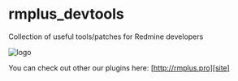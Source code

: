 rmplus_devtools
===============

Collection of useful tools/patches for Redmine developers

![logo](https://github.com/pineapple-thief/rmplus_devtools/raw/master/screenshots/logo.png)

[site]: http://rmplus.pro
You can check out other our plugins here: [http://rmplus.pro][site]
